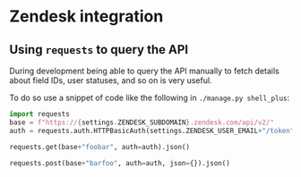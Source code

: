 # Zendesk integration

## Using `requests` to query the API

During development being able to query the API manually to fetch details about field IDs,
user statuses,
and so on is very useful.

To do so use a snippet of code like the following in `./manage.py shell_plus`:

```python
import requests
base = f"https://{settings.ZENDESK_SUBDOMAIN}.zendesk.com/api/v2/"
auth = requests.auth.HTTPBasicAuth(settings.ZENDESK_USER_EMAIL+"/token", settings.ZENDESK_API_TOKEN)

requests.get(base+"foobar", auth=auth).json()

requests.post(base+"barfoo", auth=auth, json={}).json()
```
